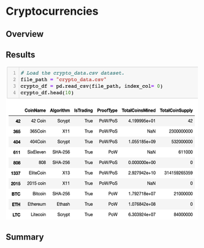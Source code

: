 # Cryptocurrencies

## Overview


## Results
<img src="https://github.com/ChrisBarton107/Cryptocurrencies/blob/main/Resources/original.png" height="400" width="500">


## Summary
